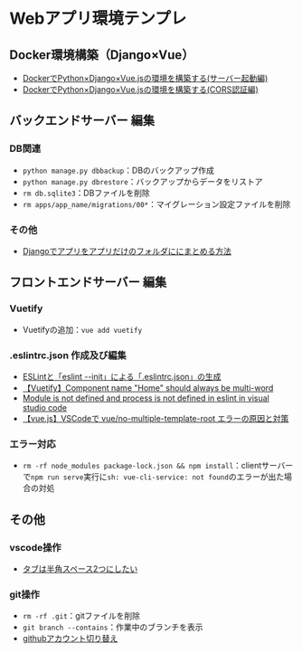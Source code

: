 # Webアプリ環境テンプレ

## Docker環境構築（Django×Vue）

- [DockerでPython×Django×Vue.jsの環境を構築する(サーバー起動編)](https://www.miracleave.co.jp/contents/1715/post-1715/)
- [DockerでPython×Django×Vue.jsの環境を構築する(CORS認証編)](https://www.miracleave.co.jp/contents/1863/post-1863/)

## バックエンドサーバー 編集

### DB関連

- `python manage.py dbbackup`：DBのバックアップ作成
- `python manage.py dbrestore`：バックアップからデータをリストア
- `rm db.sqlite3`：DBファイルを削除
- `rm apps/app_name/migrations/00*`：マイグレーション設定ファイルを削除

### その他

- [Djangoでアプリをアプリだけのフォルダににまとめる方法](https://qiita.com/HiroakiIwata/items/b75fff69c61fddd4487d)

## フロントエンドサーバー 編集

### Vuetify

- Vuetifyの追加：`vue add vuetify`

### .eslintrc.json 作成及び編集

- [ESLintと「eslint --init」による「.eslintrc.json」の生成](https://www.konosumi.net/entry/2019/09/01/165449)
- [【Vuetify】Component name "Home" should always be multi-word](https://zenn.dev/teba_eleven/articles/5af8f29e9e200d)
- [Module is not defined and process is not defined in eslint in visual studio code](https://itecnote.com/tecnote/module-is-not-defined-and-process-is-not-defined-in-eslint-in-visual-studio-code/)
- [【vue.js】VSCodeで vue/no-multiple-template-root エラーの原因と対策](https://qiita.com/Moris_Mk-II/items/af0f986531e99e6bf3f0#:~:text=%27vue/no%2Dmultiple%2Dtemplate%2Droot%27%3A%20%27off%27%20%20%20%20//%20%E3%81%93%E3%82%8C%E3%81%A7%E3%81%93%E3%81%AE%E4%BD%99%E8%A8%88%E3%81%AA%E3%83%81%E3%82%A7%E3%83%83%E3%82%AF%E6%A9%9F%E8%83%BD%E3%82%92%E3%81%8A%E3%81%A3%E3%81%B5%E3%81%AB%E5%87%BA%E6%9D%A5%E3%82%8B%E7%AD%88%E3%81%AA%E3%81%AE%E3%81%AB%E3%80%81%E3%82%A8%E3%83%A9%E3%83%BC%E3%81%AF%E8%A7%A3%E6%B6%88%E3%81%95%E3%82%8C%E3%81%9A%E3%80%82)

### エラー対応

- `rm -rf node_modules package-lock.json && npm install`：clientサーバーで`npm run serve`実行に`sh: vue-cli-service: not found`のエラーが出た場合の対処

## その他

### vscode操作

- [タブは半角スペース2つにしたい](https://simplesimples.com/web/application/vscode/tab-space/)

### git操作

- `rm -rf .git`：gitファイルを削除
- `git branch --contains`：作業中のブランチを表示
- [githubアカウント切り替え](https://note.com/bluecode_inc/n/n3f67774c8642)
 
